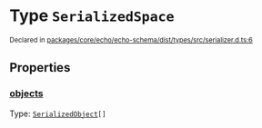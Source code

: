 # Type `SerializedSpace`
<sub>Declared in [packages/core/echo/echo-schema/dist/types/src/serializer.d.ts:6]()</sub>




## Properties
### [objects]()
Type: <code>[SerializedObject](/api/@dxos/client/types/SerializedObject)[]</code>